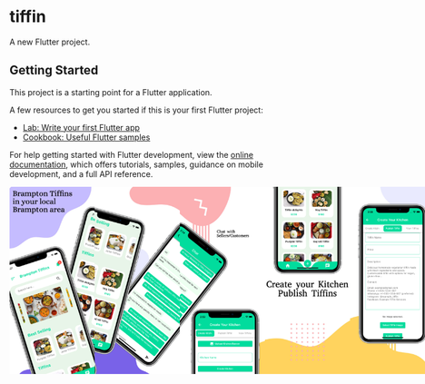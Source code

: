 # tiffin

A new Flutter project.

## Getting Started

This project is a starting point for a Flutter application.

A few resources to get you started if this is your first Flutter project:

- [Lab: Write your first Flutter app](https://docs.flutter.dev/get-started/codelab)
- [Cookbook: Useful Flutter samples](https://docs.flutter.dev/cookbook)

For help getting started with Flutter development, view the
[online documentation](https://docs.flutter.dev/), which offers tutorials,
samples, guidance on mobile development, and a full API reference.
<div style="display: flex; justify-content: space-between;">

<img src="assets/image/image1.png" alt="Alt Text" width="150" height="330" />
<img src="assets/image/image2.png" alt="Alt Text" width="150" height="330" />
<img src="assets/image/image3.png" alt="Alt Text" width="150" height="330" />
<img src="assets/image/image4.png" alt="Alt Text" width="150" height="330" />
<img src="assets/image/image5.png" alt="Alt Text" width="150" height="330" />

</div>
